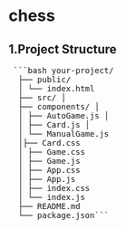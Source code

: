 # chess
## 1.Project Structure
<pre lang="markdown"> ```bash your-project/ 
  ├── public/ 
  │ └── index.html 
  ├── src/ │ 
  ├── components/ │
  │ ├── AutoGame.js │ 
  │ ├── Card.js │ 
  │ └── ManualGame.js 
  │├── Card.css 
  │ ├── Game.css 
  │ ├── Game.js 
  │ ├── App.css 
  │ ├── App.js 
  │ ├── index.css 
  │ └── index.js 
  ├── README.md 
  └── package.json``` </pre>
